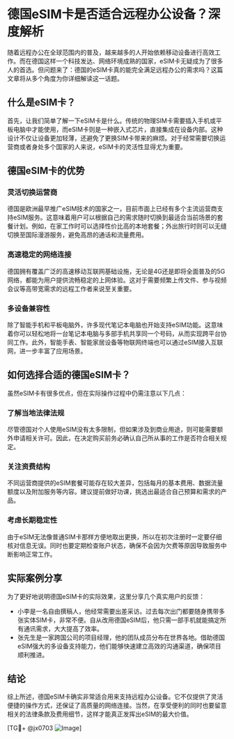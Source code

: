 # 德国eSIM卡是否适合远程办公设备？深度解析

随着远程办公在全球范围内的普及，越来越多的人开始依赖移动设备进行高效工作。而在德国这样一个科技发达、网络环境成熟的国家，eSIM卡无疑成为了很多人的首选。但问题来了：德国的eSIM卡真的能完全满足远程办公的需求吗？这篇文章将从多个角度为你详细解读这一话题。

## 什么是eSIM卡？

首先，让我们简单了解一下eSIM卡是什么。传统的物理SIM卡需要插入手机或平板电脑中才能使用，而eSIM卡则是一种嵌入式芯片，直接集成在设备内部。这种设计不仅让设备更加轻薄，还避免了更换SIM卡带来的麻烦。对于经常需要切换运营商或者身处多个国家的人来说，eSIM卡的灵活性显得尤为重要。

## 德国eSIM卡的优势

### 灵活切换运营商
德国是欧洲最早推广eSIM技术的国家之一，目前市面上已经有多个主流运营商支持eSIM服务。这意味着用户可以根据自己的需求随时切换到最适合当前场景的套餐计划。例如，在家工作时可以选择性价比高的本地套餐；外出旅行时则可以无缝切换至国际漫游服务，避免高昂的通话和流量费用。

### 高速稳定的网络连接
德国拥有覆盖广泛的高速移动互联网基础设施，无论是4G还是即将全面普及的5G网络，都能为用户提供流畅稳定的上网体验。这对于需要频繁上传文件、参与视频会议等高带宽需求的远程工作者来说至关重要。

### 多设备兼容性
除了智能手机和平板电脑外，许多现代笔记本电脑也开始支持eSIM功能。这意味着你可以轻松地将一台笔记本电脑与多部手机共享同一个号码，从而实现跨平台协同工作。此外，智能手表、智能家居设备等物联网终端也可以通过eSIM接入互联网，进一步丰富了应用场景。

## 如何选择合适的德国eSIM卡？

虽然eSIM卡有很多优点，但在实际操作过程中仍需注意以下几点：

### 了解当地法律法规
尽管德国对个人使用eSIM没有太多限制，但如果涉及到商业用途，则可能需要额外申请相关许可。因此，在决定购买前务必确认自己所从事的工作是否符合相关规定。

### 关注资费结构
不同运营商提供的eSIM套餐可能存在较大差异，包括每月的基本费用、数据流量额度以及附加服务等内容。建议提前做好功课，挑选出最适合自己预算和需求的产品。

### 考虑长期稳定性
由于eSIM无法像普通SIM卡那样方便地取出更换，所以在初次注册时一定要仔细核对信息无误。同时也要定期检查账户状态，确保不会因为欠费等原因导致服务中断影响正常工作。

## 实际案例分享

为了更好地说明德国eSIM卡的实际效果，这里分享几个真实用户的反馈：
- 小李是一名自由撰稿人，他经常需要出差采访。过去每次出门都要随身携带多张实体SIM卡，非常不便。自从改用德国eSIM后，他只需一部手机就能搞定所有通讯需求，大大提高了效率。
- 张先生是一家跨国公司的项目经理，他的团队成员分布在世界各地。借助德国eSIM强大的多设备支持能力，他们能够快速建立高效的沟通渠道，确保项目顺利推进。

## 结论

综上所述，德国eSIM卡确实非常适合用来支持远程办公设备。它不仅提供了灵活便捷的操作方式，还保证了高质量的网络连接。当然，在享受便利的同时也要留意相关的法律条款及费用细节，这样才能真正发挥出eSIM的最大价值。

[TG💪+ @jx0703 ![Image](https://github.com/user-attachments/assets/dbca1d08-cadb-493c-b0ec-ad6f7a83f270)]